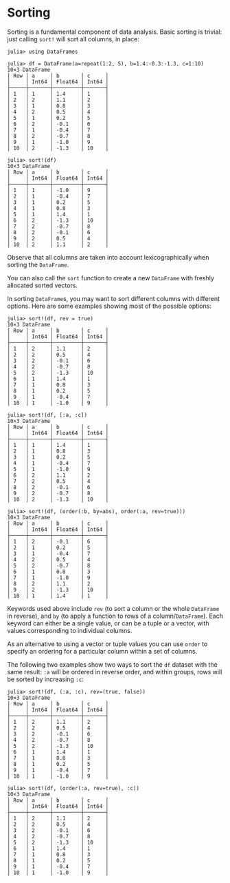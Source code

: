 # Sorting

Sorting is a fundamental component of data analysis. Basic sorting is trivial: just calling `sort!` will sort all columns, in place:

```jldoctest sort
julia> using DataFrames

julia> df = DataFrame(a=repeat(1:2, 5), b=1.4:-0.3:-1.3, c=1:10)
10×3 DataFrame
│ Row │ a     │ b       │ c     │
│     │ Int64 │ Float64 │ Int64 │
├─────┼───────┼─────────┼───────┤
│ 1   │ 1     │ 1.4     │ 1     │
│ 2   │ 2     │ 1.1     │ 2     │
│ 3   │ 1     │ 0.8     │ 3     │
│ 4   │ 2     │ 0.5     │ 4     │
│ 5   │ 1     │ 0.2     │ 5     │
│ 6   │ 2     │ -0.1    │ 6     │
│ 7   │ 1     │ -0.4    │ 7     │
│ 8   │ 2     │ -0.7    │ 8     │
│ 9   │ 1     │ -1.0    │ 9     │
│ 10  │ 2     │ -1.3    │ 10    │

julia> sort!(df)
10×3 DataFrame
│ Row │ a     │ b       │ c     │
│     │ Int64 │ Float64 │ Int64 │
├─────┼───────┼─────────┼───────┤
│ 1   │ 1     │ -1.0    │ 9     │
│ 2   │ 1     │ -0.4    │ 7     │
│ 3   │ 1     │ 0.2     │ 5     │
│ 4   │ 1     │ 0.8     │ 3     │
│ 5   │ 1     │ 1.4     │ 1     │
│ 6   │ 2     │ -1.3    │ 10    │
│ 7   │ 2     │ -0.7    │ 8     │
│ 8   │ 2     │ -0.1    │ 6     │
│ 9   │ 2     │ 0.5     │ 4     │
│ 10  │ 2     │ 1.1     │ 2     │
```

Observe that all columns are taken into account lexicographically when sorting the `DataFrame`.

You can also call the `sort` function to create a new `DataFrame` with freshly allocated sorted vectors.

In sorting `DataFrame`s, you may want to sort different columns with different options. Here are some examples showing most of the possible options:

```jldoctest sort
julia> sort!(df, rev = true)
10×3 DataFrame
│ Row │ a     │ b       │ c     │
│     │ Int64 │ Float64 │ Int64 │
├─────┼───────┼─────────┼───────┤
│ 1   │ 2     │ 1.1     │ 2     │
│ 2   │ 2     │ 0.5     │ 4     │
│ 3   │ 2     │ -0.1    │ 6     │
│ 4   │ 2     │ -0.7    │ 8     │
│ 5   │ 2     │ -1.3    │ 10    │
│ 6   │ 1     │ 1.4     │ 1     │
│ 7   │ 1     │ 0.8     │ 3     │
│ 8   │ 1     │ 0.2     │ 5     │
│ 9   │ 1     │ -0.4    │ 7     │
│ 10  │ 1     │ -1.0    │ 9     │

julia> sort!(df, [:a, :c])
10×3 DataFrame
│ Row │ a     │ b       │ c     │
│     │ Int64 │ Float64 │ Int64 │
├─────┼───────┼─────────┼───────┤
│ 1   │ 1     │ 1.4     │ 1     │
│ 2   │ 1     │ 0.8     │ 3     │
│ 3   │ 1     │ 0.2     │ 5     │
│ 4   │ 1     │ -0.4    │ 7     │
│ 5   │ 1     │ -1.0    │ 9     │
│ 6   │ 2     │ 1.1     │ 2     │
│ 7   │ 2     │ 0.5     │ 4     │
│ 8   │ 2     │ -0.1    │ 6     │
│ 9   │ 2     │ -0.7    │ 8     │
│ 10  │ 2     │ -1.3    │ 10    │

julia> sort!(df, (order(:b, by=abs), order(:a, rev=true)))
10×3 DataFrame
│ Row │ a     │ b       │ c     │
│     │ Int64 │ Float64 │ Int64 │
├─────┼───────┼─────────┼───────┤
│ 1   │ 2     │ -0.1    │ 6     │
│ 2   │ 1     │ 0.2     │ 5     │
│ 3   │ 1     │ -0.4    │ 7     │
│ 4   │ 2     │ 0.5     │ 4     │
│ 5   │ 2     │ -0.7    │ 8     │
│ 6   │ 1     │ 0.8     │ 3     │
│ 7   │ 1     │ -1.0    │ 9     │
│ 8   │ 2     │ 1.1     │ 2     │
│ 9   │ 2     │ -1.3    │ 10    │
│ 10  │ 1     │ 1.4     │ 1     │
```

Keywords used above include `rev` (to sort a column or the whole `DataFrame` in reverse), and `by` (to apply a function to rows of a column/`DataFrame`). Each keyword can either be a single value, or can be a tuple or a vector, with values corresponding to individual columns.

As an alternative to using a vector or tuple values you can use `order` to specify an ordering for a particular column within a set of columns.

The following two examples show two ways to sort the `df` dataset with the same result: `:a` will be ordered in reverse order, and within groups, rows will be sorted by increasing `:c`:

```jldoctest sort
julia> sort!(df, (:a, :c), rev=(true, false))
10×3 DataFrame
│ Row │ a     │ b       │ c     │
│     │ Int64 │ Float64 │ Int64 │
├─────┼───────┼─────────┼───────┤
│ 1   │ 2     │ 1.1     │ 2     │
│ 2   │ 2     │ 0.5     │ 4     │
│ 3   │ 2     │ -0.1    │ 6     │
│ 4   │ 2     │ -0.7    │ 8     │
│ 5   │ 2     │ -1.3    │ 10    │
│ 6   │ 1     │ 1.4     │ 1     │
│ 7   │ 1     │ 0.8     │ 3     │
│ 8   │ 1     │ 0.2     │ 5     │
│ 9   │ 1     │ -0.4    │ 7     │
│ 10  │ 1     │ -1.0    │ 9     │

julia> sort!(df, (order(:a, rev=true), :c))
10×3 DataFrame
│ Row │ a     │ b       │ c     │
│     │ Int64 │ Float64 │ Int64 │
├─────┼───────┼─────────┼───────┤
│ 1   │ 2     │ 1.1     │ 2     │
│ 2   │ 2     │ 0.5     │ 4     │
│ 3   │ 2     │ -0.1    │ 6     │
│ 4   │ 2     │ -0.7    │ 8     │
│ 5   │ 2     │ -1.3    │ 10    │
│ 6   │ 1     │ 1.4     │ 1     │
│ 7   │ 1     │ 0.8     │ 3     │
│ 8   │ 1     │ 0.2     │ 5     │
│ 9   │ 1     │ -0.4    │ 7     │
│ 10  │ 1     │ -1.0    │ 9     │
```
